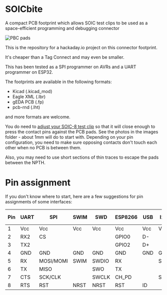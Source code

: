 # SOICbite
A compact PCB footprint which allows SOIC test clips to be used as a space-efficient programming and debugging connector

![PBC pads](https://github.com/SimonMerrett/SOICbite/blob/master/images/SOICbite_pads.jpg)

This is the repository for a hackaday.io project on this connector footprint.

It's cheaper than a Tag Connect and may even be smaller. 

This has been tested as a SPI programmer on AVRs and a UART programmer on ESP32.

The footprints are available in the following formats:

- Kicad (.kicad_mod)
- Eagle XML (.lbr)
- gEDA PCB (.fp)
- pcb-rnd (.lht)

and more formats are welcome.

You do need to [adjust your SOIC-8 test clip](https://github.com/SimonMerrett/SOICbite/blob/master/HOWTO_mod_clip.md) so that it will close enough to press the contact pins against the PCB pads. See the photos in the images folder - about 1mm will do to start with. Depending on your pin configuration, you need to make sure opposing contacts don't touch each other when no PCB is between them. 

Also, you may need to use short sections of thin traces to escape the pads between the NPTH.

# Pin assignment

If you don't know where to start, here are a few suggestions for pin assignments of some interfaces:

| Pin | UART | SPI       | SWIM | SWD   | ESP8266     | USB | I2C | PIC ICSP | JTAG | SWD + UART |
| --- | ---- | --------- | ---- | ----- | ----------- | --- | --- | -------- | ---- | ---------- |
| 1   | Vcc  | Vcc       | Vcc  | Vcc   | Vcc         | Vcc | Vcc | Vcc      | Vcc  | Vcc        |
| 2   | RX2  | CS        |      |       | GPIO0       | D-  |     | Vpp      | TMS  | RX         |
| 3   | TX2  |           |      |       | GPIO2       | D+  |     |          | TCK  | TX         |
| 4   | GND  | GND       | GND  | GND   | GND         | GND | GND | GND      | GND  | GND        |
| 5   | RX   | MOSI/MOMI | SWIM | SWDIO | RX          |     | SDA | DAT      | TDI  | SWDIO      |
| 6   | TX   | MISO      |      | SWO   | TX          |     |     | AUX      | TDO  | SWO        |
| 7   | CTS  | SCK/CLK   |      | SWCLK | CH_PD       |     | SCL | CLK      | RTCK | SWCLK      |
| 8   | RTS  | RST       | NRST | NRST  | RST         | ID  |     |          | NRST | NRST       |
